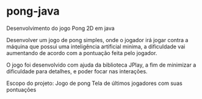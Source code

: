 # pong-java
Desenvolvimento do jogo Pong 2D em java

Desenvolver um jogo de pong simples, onde o jogador irá jogar contra a máquina que possui uma inteligência artificial minima, a dificuldade vai aumentando de acordo com a pontuação feita pelo jogador.

O jogo foi desenvolvido com ajuda da biblioteca JPlay, a fim de minimizar a dificuldade para detalhes, e poder focar nas interações.

Escopo do projeto:
Jogo de pong
Tela de últimos jogadores com suas pontuações

